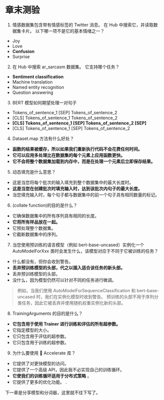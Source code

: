 # 章末测验

1. 情感数据集包含带有情感标签的 Twitter 消息。 在 Hub 中搜索它，并读取数据集卡片。 以下哪一项不是它的基本情绪之一？ 

- Joy
- Love
- **Confusion**
-  Surprise

2. 在 Hub 中搜索 ar_sarcasm 数据集。 它支持哪个任务？ 

- **Sentiment classification** 
- Machine translation 
- Named entity recognition 
- Question answering

3. BERT 模型如何期望处理一对句子 

- Tokens_of_sentence_1 [SEP] Tokens_of_sentence_2 
- [CLS] Tokens_of_sentence_1 Tokens_of_sentence_2 
- **[CLS] Tokens_of_sentence_1 [SEP] Tokens_of_sentence_2 [SEP]** 
- [CLS] Tokens_of_sentence_1 [SEP] Tokens_of_sentence_2

4. Dataset.map 方法有什么好处？ 

- **函数的结果被缓存，所以如果我们重新执行代码不会花费任何时间。**  
- **它可以应用多处理比在数据集的每个元素上应用函数更快。**  
- **它不会将整个数据集加载到内存中，而是在处理一个元素后立即保存结果。** 

5. 动态填充是什么意思？ 

- 这是当您将每个批次的输入填充到整个数据集中的最大长度时。  
- **这是当您在创建批次时填充输入时，达到该批次内句子的最大长度。**  
- 当您填充输入时，每个句子都与数据集中的前一个句子具有相同数量的标记。 

6. (collate function)的目的是什么？ 

- 它确保数据集中的所有序列具有相同的长度。  
- **它将所有样品放在一起。**  
- 它预处理整个数据集。  
- 它截断数据集中的序列。 

7. 当您使用预训练的语言模型（例如 bert-base-uncased）实例化一个 AutoModelForXxx 类时会发生什么，该模型对应于不同于它被训练的任务？

- 什么都没有，但你会收到警告。  
- **丢弃预训练模型的头部，代之以插入适合该任务的新头部。**  
- 丢弃预训练模型的头部。  
- 没什么，因为模型仍然可以针对不同的任务进行微调。 

> 例如，当我们使用 AutoModelForSequenceClassification 和 bert-base-uncased 时，我们在实例化模型时收到警告。 预训练的头部不用于序列分类任务，因此它被丢弃并使用随机权重实例化新的头部。 

8. TrainingArguments 的目的是什么？ 

- **它包含用于使用 Trainer 进行训练和评估的所有超参数。**  
- 它指定模型的大小。 
- 它只包含用于评估的超参数。  
- 它只包含用于训练的超参数。 

9. 为什么要使用 🤗 Accelerate 库？ 

- 它提供了对更快模型的访问。 
- 它提供了一个高级 API，因此我不必实现自己的训练循环。  
- **它使我们的训练循环适用于分布式策略** 。
- 它提供了更多的优化功能。 .

下一章是分享模型和分词器，这里就不往下写了。